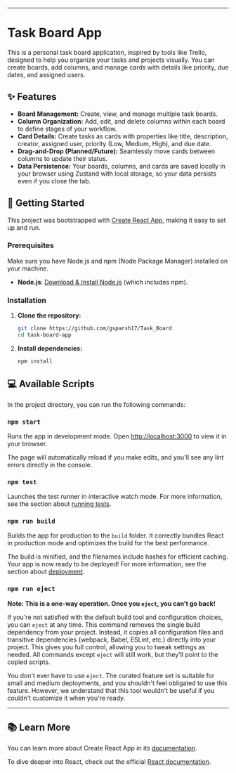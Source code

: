 
-----

# Task Board App

This is a personal task board application, inspired by tools like Trello, designed to help you organize your tasks and projects visually. You can create boards, add columns, and manage cards with details like priority, due dates, and assigned users.

## ✨ Features

  * **Board Management:** Create, view, and manage multiple task boards.
  * **Column Organization:** Add, edit, and delete columns within each board to define stages of your workflow.
  * **Card Details:** Create tasks as cards with properties like title, description, creator, assigned user, priority (Low, Medium, High), and due date.
  * **Drag-and-Drop (Planned/Future):** Seamlessly move cards between columns to update their status.
  * **Data Persistence:** Your boards, columns, and cards are saved locally in your browser using Zustand with local storage, so your data persists even if you close the tab.

## 🚀 Getting Started

This project was bootstrapped with [Create React App](https://github.com/facebook/create-react-app), making it easy to set up and run.

### Prerequisites

Make sure you have Node.js and npm (Node Package Manager) installed on your machine.

  * **Node.js**: [Download & Install Node.js](https://nodejs.org/en/download/) (which includes npm).

### Installation

1.  **Clone the repository:**
    ```bash
    git clone https://github.com/gsparsh17/Task_Board
    cd task-board-app
    ```
2.  **Install dependencies:**
    ```bash
    npm install
    ```

## 💻 Available Scripts

In the project directory, you can run the following commands:

### `npm start`

Runs the app in development mode.
Open [http://localhost:3000](https://www.google.com/search?q=http://localhost:3000) to view it in your browser.

The page will automatically reload if you make edits, and you'll see any lint errors directly in the console.

### `npm test`

Launches the test runner in interactive watch mode. For more information, see the section about [running tests](https://facebook.github.io/create-react-app/docs/running-tests).

### `npm run build`

Builds the app for production to the `build` folder. It correctly bundles React in production mode and optimizes the build for the best performance.

The build is minified, and the filenames include hashes for efficient caching. Your app is now ready to be deployed\! For more information, see the section about [deployment](https://facebook.github.io/create-react-app/docs/deployment).

### `npm run eject`

**Note: This is a one-way operation. Once you `eject`, you can’t go back\!**

If you're not satisfied with the default build tool and configuration choices, you can `eject` at any time. This command removes the single build dependency from your project. Instead, it copies all configuration files and transitive dependencies (webpack, Babel, ESLint, etc.) directly into your project. This gives you full control, allowing you to tweak settings as needed. All commands except `eject` will still work, but they'll point to the copied scripts.

You don't ever have to use `eject`. The curated feature set is suitable for small and medium deployments, and you shouldn't feel obligated to use this feature. However, we understand that this tool wouldn't be useful if you couldn't customize it when you're ready.

-----

## 📚 Learn More

You can learn more about Create React App in its [documentation](https://facebook.github.io/create-react-app/docs/getting-started).

To dive deeper into React, check out the official [React documentation](https://react.dev/).
